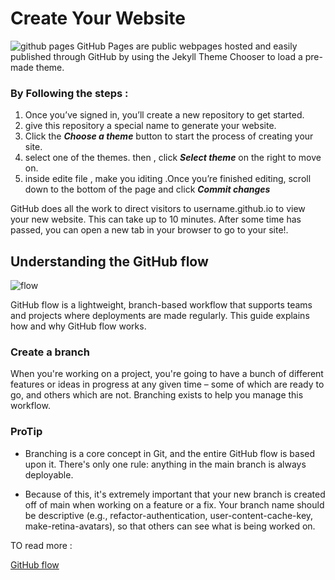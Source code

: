 # Create Your Website
![github pages ](https://i.ytimg.com/vi/2MsN8gpT6jY/maxresdefault.jpg)
GitHub Pages are public webpages hosted and easily published through GitHub by using the Jekyll Theme Chooser to load a pre-made theme.

### By Following the steps :
1. Once you’ve signed in, you’ll create a new repository to get started.
2.  give this repository a special name to generate your website.
3. Click the ***Choose a theme*** button to start the process of creating your site.
4. select one of the themes. then , click ***Select theme***  on the right to move on.
5. inside edite file , make you iditing .Once you’re finished editing, scroll down to the bottom of the page and click ***Commit changes***

GitHub does all the work to direct visitors to username.github.io to view your new website. This can take up to 10 minutes. After some time has passed, you can open a new tab in your browser to go to your site!.
## Understanding the GitHub flow
![flow](https://user-images.githubusercontent.com/6351798/48032310-63842400-e114-11e8-8db0-06dc0504dcb5.png)

GitHub flow is a lightweight, branch-based workflow that supports teams and projects where deployments are made regularly. This guide explains how and why GitHub flow works.

### Create a branch

When you're working on a project, you're going to have a bunch of different features or ideas in progress at any given time – some of which are ready to go, and others which are not. Branching exists to help you manage this workflow.
 
### ProTip
* Branching is a core concept in Git, and the entire GitHub flow is based upon it. There's only one rule: anything in the main branch is always deployable.

* Because of this, it's extremely important that your new branch is created off of main when working on a feature or a fix. Your branch name should be descriptive (e.g., refactor-authentication, user-content-cache-key, make-retina-avatars), so that others can see what is being worked on.

TO read more : 

 [GitHub flow](https://guides.github.com/introduction/flow/)
